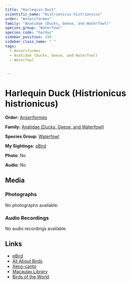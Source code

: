 ```yaml
---
title: "Harlequin Duck"
scientific_name: "Histrionicus histrionicus"
order: "Anseriformes"
family: "Anatidae (Ducks, Geese, and Waterfowl)"
species_group: "Waterfowl"
species_code: "harduc"
sidebar_position: 194
sidebar_class_name: " "
tags: 
  - Anseriformes
  - Anatidae (Ducks, Geese, and Waterfowl)
  - Waterfowl
  
  
---
```


# Harlequin Duck (Histrionicus histrionicus)

**Order:** [Anseriformes](/tags/anseriformes)

**Family:** [Anatidae (Ducks, Geese, and Waterfowl)](/tags/anatidae-ducks-geese-and-waterfowl)

**Species Group:** [Waterfowl](/tags/waterfowl)

**My Sightings:** [eBird](https://ebird.org/lifelist?r=world&time=life&spp=harduc)

**Photo**: No 

**Audio**: No

## Media
### Photographs
No photographs available.

### Audio Recordings
No audio recordings available.

## Links
* [eBird](https://ebird.org/species/harduc) 
* [All About Birds](https://www.allaboutbirds.org/guide/harduc) 
* [Xeno-canto](https://www.xeno-canto.org/species/histrionicus-histrionicus) 
* [Macaulay Library](https://search.macaulaylibrary.org/catalog?taxonCode=harduc&sort=rating_rank_desc)
* [Birds of the World](https://birdsoftheworld.org/bow/species/harduc)
